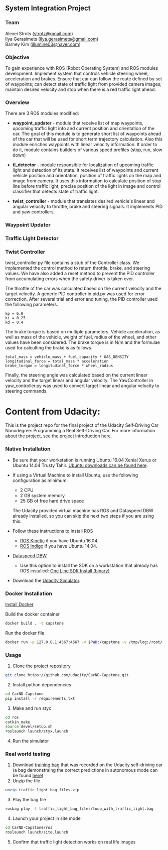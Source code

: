 ## System Integration Project

### Team

Alexei Strots (strotz@gmail.com)  
Ilya Gerasimets (ilya.gerasimets@gmail.com)  
Barney Kim (illumine03@naver.com)  

### Objective

To gain experience with ROS (Robot Operating System) and ROS modules development. Implement system that controls vehicle steering wheel, acceleration and brakes. Ensure that car can follow the route defined by set of waypoints; can detect state of traffic light from provided camera images; maintain desired velocity and stop when there is a red traffic light ahead.

### Overview 

There are 3 ROS modules modified: 

* **waypoint_updater** - module that receive list of map waypoints, upcoming traffic light info and current position and orientation of the car. The goal of this module is to generate short list of waypoints ahead of the car that will be used for short term trajectory calculation. Also this module enriches waypoints with linear velocity information.  It order to do it, module contains builders of various speed profiles (stop, run, slow down)  

* **tl_detector** - module responsible for localization of upcoming traffic light and detection of its state. It receives list of waypoints and current vehicle position and orientation, position of traffic lights on the map and image from camera. It uses this information to calculate position of stop line before traffic light, precise position of the light in image and control classifier that detects state of traffic light.

* **twist_controller** - module that translates desired vehicle's linear and angular velocity to throttle, brake and steering signals. It implements PID and yaw controllers.

### Waypoint Updater
 
### Traffic Light Detector
 
### Twist Controller

twist_controller.py file contains a stub of the Controller class. We implemented the control method to return throttle, brake, and steering values. We have also added a reset method to prevent the PID controller from accumulating errors when the safety driver is taken over.

The throttle of the car was calculated based on the current velocity and the target velocity. A generic PID controller in pid.py was used for error correction. After several trial and error and tuning, the PID controller used the following parameters.
```
kp = 6.0
ki = 0.25
kd = 0.4
```

The brake torque is based on multiple parameters. Vehicle acceleration, as well as mass of the vehicle, weight of fuel, radius of the wheel, and other values have been considered. The brake torque is in N/m and the formulae used for calculting the brake is as follows.
```
total_mass = vehicle_mass + fuel_capacity * GAS_DENSITY
longitudinal_force = total_mass * acceleration
brake_torque = longitudinal_force * wheel_radius
```

Finally, the steering angle was calculated based on the current linear velocity and the target linear and angular velocity. The YawController in yaw_controller.py was used to convert target linear and angular velocity to steering commands.

# Content from Udacity:

This is the project repo for the final project of the Udacity Self-Driving Car Nanodegree: Programming a Real Self-Driving Car. For more information about the project, see the project introduction [here](https://classroom.udacity.com/nanodegrees/nd013/parts/6047fe34-d93c-4f50-8336-b70ef10cb4b2/modules/e1a23b06-329a-4684-a717-ad476f0d8dff/lessons/462c933d-9f24-42d3-8bdc-a08a5fc866e4/concepts/5ab4b122-83e6-436d-850f-9f4d26627fd9).

### Native Installation

* Be sure that your workstation is running Ubuntu 16.04 Xenial Xerus or Ubuntu 14.04 Trusty Tahir. [Ubuntu downloads can be found here](https://www.ubuntu.com/download/desktop).
* If using a Virtual Machine to install Ubuntu, use the following configuration as minimum:
  * 2 CPU
  * 2 GB system memory
  * 25 GB of free hard drive space

  The Udacity provided virtual machine has ROS and Dataspeed DBW already installed, so you can skip the next two steps if you are using this.

* Follow these instructions to install ROS
  * [ROS Kinetic](http://wiki.ros.org/kinetic/Installation/Ubuntu) if you have Ubuntu 16.04.
  * [ROS Indigo](http://wiki.ros.org/indigo/Installation/Ubuntu) if you have Ubuntu 14.04.
* [Dataspeed DBW](https://bitbucket.org/DataspeedInc/dbw_mkz_ros)
  * Use this option to install the SDK on a workstation that already has ROS installed: [One Line SDK Install (binary)](https://bitbucket.org/DataspeedInc/dbw_mkz_ros/src/81e63fcc335d7b64139d7482017d6a97b405e250/ROS_SETUP.md?fileviewer=file-view-default)
* Download the [Udacity Simulator](https://github.com/udacity/CarND-Capstone/releases/tag/v1.2).

### Docker Installation
[Install Docker](https://docs.docker.com/engine/installation/)

Build the docker container
```bash
docker build . -t capstone
```

Run the docker file
```bash
docker run -p 127.0.0.1:4567:4567 -v $PWD:/capstone -v /tmp/log:/root/.ros/ --rm -it capstone
```

### Usage

1. Clone the project repository
```bash
git clone https://github.com/udacity/CarND-Capstone.git
```

2. Install python dependencies
```bash
cd CarND-Capstone
pip install -r requirements.txt
```
3. Make and run styx
```bash
cd ros
catkin_make
source devel/setup.sh
roslaunch launch/styx.launch
```
4. Run the simulator

### Real world testing
1. Download [training bag](https://drive.google.com/file/d/0B2_h37bMVw3iYkdJTlRSUlJIamM/view?usp=sharing) that was recorded on the Udacity self-driving car (a bag demonstraing the correct predictions in autonomous mode can be found [here](https://drive.google.com/open?id=0B2_h37bMVw3iT0ZEdlF4N01QbHc))
2. Unzip the file
```bash
unzip traffic_light_bag_files.zip
```
3. Play the bag file
```bash
rosbag play -l traffic_light_bag_files/loop_with_traffic_light.bag
```
4. Launch your project in site mode
```bash
cd CarND-Capstone/ros
roslaunch launch/site.launch
```
5. Confirm that traffic light detection works on real life images

